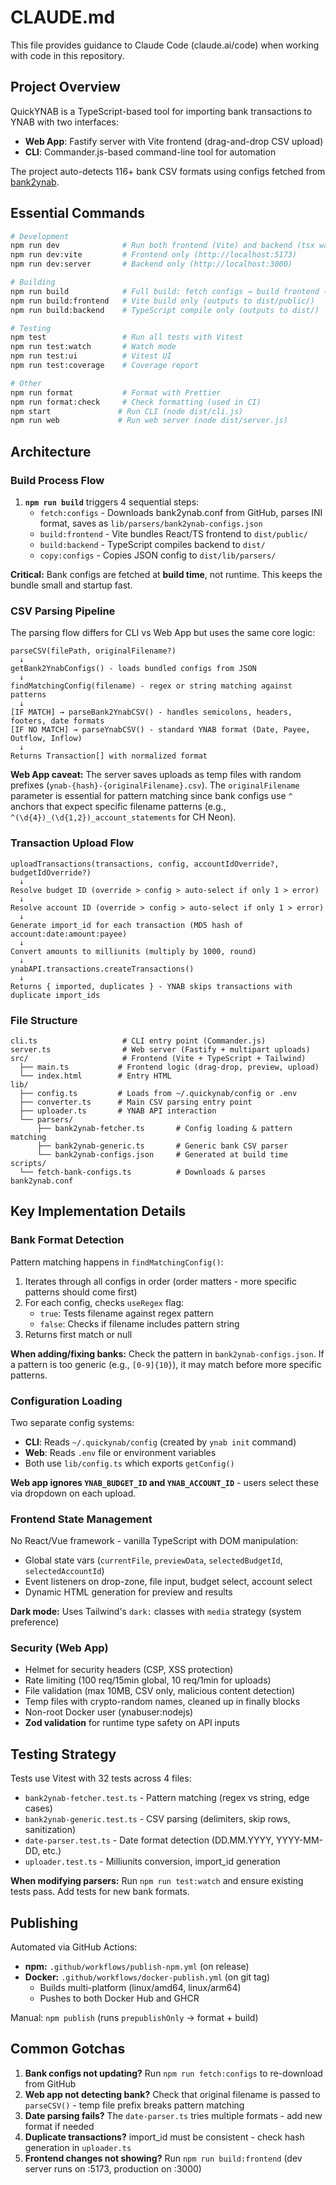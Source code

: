 # CLAUDE.md

This file provides guidance to Claude Code (claude.ai/code) when working with code in this repository.

## Project Overview

QuickYNAB is a TypeScript-based tool for importing bank transactions to YNAB with two interfaces:

- **Web App**: Fastify server with Vite frontend (drag-and-drop CSV upload)
- **CLI**: Commander.js-based command-line tool for automation

The project auto-detects 116+ bank CSV formats using configs fetched from [bank2ynab](https://github.com/bank2ynab/bank2ynab).

## Essential Commands

```bash
# Development
npm run dev              # Run both frontend (Vite) and backend (tsx watch) concurrently
npm run dev:vite         # Frontend only (http://localhost:5173)
npm run dev:server       # Backend only (http://localhost:3000)

# Building
npm run build            # Full build: fetch configs → build frontend → build backend → copy configs
npm run build:frontend   # Vite build only (outputs to dist/public/)
npm run build:backend    # TypeScript compile only (outputs to dist/)

# Testing
npm test                 # Run all tests with Vitest
npm run test:watch       # Watch mode
npm run test:ui          # Vitest UI
npm run test:coverage    # Coverage report

# Other
npm run format           # Format with Prettier
npm run format:check     # Check formatting (used in CI)
npm start               # Run CLI (node dist/cli.js)
npm run web             # Run web server (node dist/server.js)
```

## Architecture

### Build Process Flow

1. **`npm run build`** triggers 4 sequential steps:
   - `fetch:configs` - Downloads bank2ynab.conf from GitHub, parses INI format, saves as `lib/parsers/bank2ynab-configs.json`
   - `build:frontend` - Vite bundles React/TS frontend to `dist/public/`
   - `build:backend` - TypeScript compiles backend to `dist/`
   - `copy:configs` - Copies JSON config to `dist/lib/parsers/`

**Critical:** Bank configs are fetched at **build time**, not runtime. This keeps the bundle small and startup fast.

### CSV Parsing Pipeline

The parsing flow differs for CLI vs Web App but uses the same core logic:

```
parseCSV(filePath, originalFilename?)
  ↓
getBank2YnabConfigs() - loads bundled configs from JSON
  ↓
findMatchingConfig(filename) - regex or string matching against patterns
  ↓
[IF MATCH] → parseBank2YnabCSV() - handles semicolons, headers, footers, date formats
[IF NO MATCH] → parseYnabCSV() - standard YNAB format (Date, Payee, Outflow, Inflow)
  ↓
Returns Transaction[] with normalized format
```

**Web App caveat:** The server saves uploads as temp files with random prefixes (`ynab-{hash}-{originalFilename}.csv`). The `originalFilename` parameter is essential for pattern matching since bank configs use `^` anchors that expect specific filename patterns (e.g., `^(\d{4})_(\d{1,2})_account_statements` for CH Neon).

### Transaction Upload Flow

```
uploadTransactions(transactions, config, accountIdOverride?, budgetIdOverride?)
  ↓
Resolve budget ID (override > config > auto-select if only 1 > error)
  ↓
Resolve account ID (override > config > auto-select if only 1 > error)
  ↓
Generate import_id for each transaction (MD5 hash of account:date:amount:payee)
  ↓
Convert amounts to milliunits (multiply by 1000, round)
  ↓
ynabAPI.transactions.createTransactions()
  ↓
Returns { imported, duplicates } - YNAB skips transactions with duplicate import_ids
```

### File Structure

```
cli.ts                   # CLI entry point (Commander.js)
server.ts                # Web server (Fastify + multipart uploads)
src/                     # Frontend (Vite + TypeScript + Tailwind)
  ├── main.ts           # Frontend logic (drag-drop, preview, upload)
  └── index.html        # Entry HTML
lib/
  ├── config.ts         # Loads from ~/.quickynab/config or .env
  ├── converter.ts      # Main CSV parsing entry point
  ├── uploader.ts       # YNAB API interaction
  └── parsers/
      ├── bank2ynab-fetcher.ts       # Config loading & pattern matching
      ├── bank2ynab-generic.ts       # Generic bank CSV parser
      └── bank2ynab-configs.json     # Generated at build time
scripts/
  └── fetch-bank-configs.ts          # Downloads & parses bank2ynab.conf
```

## Key Implementation Details

### Bank Format Detection

Pattern matching happens in `findMatchingConfig()`:

1. Iterates through all configs in order (order matters - more specific patterns should come first)
2. For each config, checks `useRegex` flag:
   - `true`: Tests filename against regex pattern
   - `false`: Checks if filename includes pattern string
3. Returns first match or null

**When adding/fixing banks:** Check the pattern in `bank2ynab-configs.json`. If a pattern is too generic (e.g., `[0-9]{10}`), it may match before more specific patterns.

### Configuration Loading

Two separate config systems:

- **CLI**: Reads `~/.quickynab/config` (created by `ynab init` command)
- **Web**: Reads `.env` file or environment variables
- Both use `lib/config.ts` which exports `getConfig()`

**Web app ignores `YNAB_BUDGET_ID` and `YNAB_ACCOUNT_ID`** - users select these via dropdown on each upload.

### Frontend State Management

No React/Vue framework - vanilla TypeScript with DOM manipulation:

- Global state vars (`currentFile`, `previewData`, `selectedBudgetId`, `selectedAccountId`)
- Event listeners on drop-zone, file input, budget select, account select
- Dynamic HTML generation for preview and results

**Dark mode:** Uses Tailwind's `dark:` classes with `media` strategy (system preference)

### Security (Web App)

- Helmet for security headers (CSP, XSS protection)
- Rate limiting (100 req/15min global, 10 req/1min for uploads)
- File validation (max 10MB, CSV only, malicious content detection)
- Temp files with crypto-random names, cleaned up in finally blocks
- Non-root Docker user (ynabuser:nodejs)
- **Zod validation** for runtime type safety on API inputs

## Testing Strategy

Tests use Vitest with 32 tests across 4 files:

- `bank2ynab-fetcher.test.ts` - Pattern matching (regex vs string, edge cases)
- `bank2ynab-generic.test.ts` - CSV parsing (delimiters, skip rows, sanitization)
- `date-parser.test.ts` - Date format detection (DD.MM.YYYY, YYYY-MM-DD, etc.)
- `uploader.test.ts` - Milliunits conversion, import_id generation

**When modifying parsers:** Run `npm run test:watch` and ensure existing tests pass. Add tests for new bank formats.

## Publishing

Automated via GitHub Actions:

- **npm:** `.github/workflows/publish-npm.yml` (on release)
- **Docker:** `.github/workflows/docker-publish.yml` (on git tag)
  - Builds multi-platform (linux/amd64, linux/arm64)
  - Pushes to both Docker Hub and GHCR

Manual: `npm publish` (runs `prepublishOnly` → format + build)

## Common Gotchas

1. **Bank configs not updating?** Run `npm run fetch:configs` to re-download from GitHub
2. **Web app not detecting bank?** Check that original filename is passed to `parseCSV()` - temp file prefix breaks pattern matching
3. **Date parsing fails?** The `date-parser.ts` tries multiple formats - add new format if needed
4. **Duplicate transactions?** import_id must be consistent - check hash generation in `uploader.ts`
5. **Frontend changes not showing?** Run `npm run build:frontend` (dev server runs on :5173, production on :3000)
